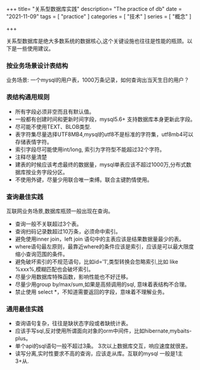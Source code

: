 +++
title= "关系型数据库实践"
description= "The practice of db"
date = "2021-11-09"
tags = [
    "practice"
]
categories = [
  "技术"
]
series = [
  "概念"
]

+++

   关系型数据库是绝大多数系统的数据核心,这个关键设施也往往是性能的瓶颈。以下是一些使用建议。

### 按业务场景设计表结构
   业务场景: 一个mysql的用户表，1000万条记录，如何查询出当天生日的用户？

### 表结构通用规则
  + 所有字段必须非空而且有默认值。
  + 一般都有创建时间和更新时间字段，mysql5.6+ 支持数据库本身更新此字段。
  + 尽可能不使用TEXT、BLOB类型.
  + 表字符集尽量选择UTF8MB4,mysql的utf8不是标准的字符集，utf8mb4可以存储表情字符。
  + 索引字段尽可能使用int/long, 索引为字符型不能超过32个字符。
  + 注释尽量清楚
  + 建表的时候应该考虑最终的数据量，mysql单表应该不超过1000万,分布式数据库按业务字段分区。
  + 不使用外键，尽量少用联合唯一束缚。联合主键酌情使用。

### 查询最佳实践
  互联网业务场景,数据库瓶颈一般出现在查询。
  + 查询一般不关联超过3个表。
  + 查询扫码记录数超过10万条，必须命中索引。
  + 避免使用inner join，left join 语句中的主表应该是结果数据量最少的表。
  + where语句最左原则，最靠近where的条件应该是索引，应该是可以最大限度缩小查询范围的条件。
  + 避免破坏索引的不规范语句，比如id='1',类型转换会忽略索引,比如 like %xxx%,模糊匹配也会破坏索引。
  + 尽量少用数据库特殊函数，影响性能也不好迁移。 
  + 尽量少用group by/max/sum,如果是高频调用的sql, 意味着表结构不合理。
  + 禁止使用 select *，不知道需要返回的字段，意味着不理解业务。 

### 通用最佳实践
  + 查询语句复杂，往往是缺状态字段或者缺统计表。
  + 应该手写sql,反对使用所谓面向对象的orm中间件，比如hibernate,mybaits-plus。
  + 单个api的sql语句一般不超过3条。 3次以上数据库交互，响应速度就很差。
  + 读写分离,实时性要求不高的查询，应该走从库。互联的mysql 一般是1主3+从.
  

